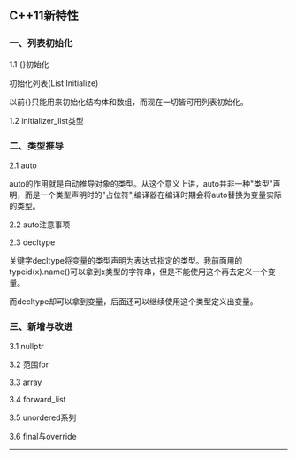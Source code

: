 ## C++11新特性

### 一、列表初始化

1.1 {}初始化

初始化列表(List Initialize)

以前{}只能用来初始化结构体和数组，而现在一切皆可用列表初始化。

 

1.2 initializer_list类型

### 二、类型推导

2.1 auto

auto的作用就是自动推导对象的类型。从这个意义上讲，auto并非一种"类型"声明，而是一个类型声明时的"占位符",编译器在编译时期会将auto替换为变量实际的类型。

 

2.2 auto注意事项

2.3 decltype

关键字decltype将变量的类型声明为表达式指定的类型。我前面用的typeid(x).name()可以拿到x类型的字符串，但是不能使用这个再去定义一个变量。

而decltype却可以拿到变量，后面还可以继续使用这个类型定义出变量。

 

### 三、新增与改进

3.1 nullptr

3.2 范围for

3.3 array

3.4 forward_list

3.5 unordered系列

3.6 final与override



---